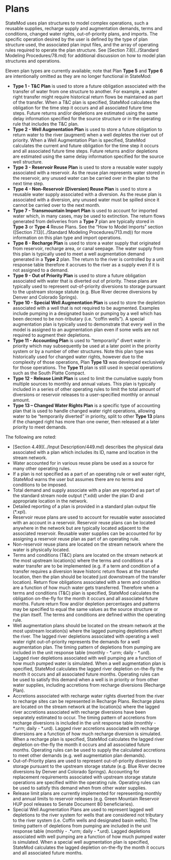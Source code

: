 # Plans #

StateMod uses plan structures to model complex operations, such a reusable supplies, recharge supply and augmentation demands, terms and 
conditions, changed water rights, out-of-priority plans, and imports.  The specific operation desired by the user is defined by the type 
of plan structure used, the associated plan input files, and the array of operating rules required to operate the plan structure. See 
[Section 7.8](../Standard Modeling Procedures/78.md) for additional discussion on how to model plan structures and operations.

Eleven plan types are currently available; note that Plan **Type 5** and **Type 6** are intentionally omitted as they are no longer functional in StateMod:

* **Type 1 - T&C Plan** is used to store a future obligation associated with the transfer of water from one structure to another.  For example, a water 
right transfer might require historical return flows be maintained as part of the transfer.  When a T&C plan is specified, StateMod calculates the 
obligation for the time step it occurs and all associated future time steps. Future returns and/or depletions are estimated using the same delay 
information specified for the source structure or in the operating rule that includes the T&C plan. 
* **Type 2 - Well Augmentation Plan** is used to store a future obligation to return water to the river (augment) when a well depletes the river out of 
priority. When a Well Augmentation Plan is specified, StateMod calculates the current and future obligation for the time step it occurs and all associated 
future time steps. Future returns and/or depletions are estimated using the same delay information specified for the source well structure.  
* **Type 3 - Reservoir Reuse Plan** is used to store a reusable water supply associated with a reservoir.  As the reuse plan represents water stored in the 
reservoir, any unused water can be carried over in the plan to the next time step.  
* **Type 4 - Non-Reservoir (Diversion) Reuse Plan** is used to store a reusable water supply associated with a diversion.  As the reuse plan is associated 
with a diversion, any unused water must be spilled since it cannot be carried over to the next month.
* **Type 7 - Transmountain Import Plan** is used to account for imported water which, in many cases, may be used to extinction.  The return flows generated 
from deliveries from a **Type 7** plan are typically stored in **Type 3** or **Type 4** Reuse Plans. See the “How to Model Imports” section 
([Section 7.13](../Standard Modeling Procedures/713.md)) for more information on this plan type and import operations.
* **Type 8 - Recharge Plan** is used to store a water supply that originated from reservoir, recharge area, or canal seepage.  The water supply from this plan 
is typically used to meet a well augmentation demand generated in a **Type 2** plan. The return to the river is controlled by a unit response table therefore 
it accrues to the river as a supply even if it is not assigned to a demand.  
* **Type 9 - Out of Priority Plan** is used to store a future obligation associated with water that is diverted out of priority.  These plans are typically 
used to represent out-of-priority diversions to storage pursuant to the upstream storage statute (e.g. Blue River decree diversions by Denver and Colorado 
Springs).
* **Type 10 - Special Well Augmentation Plan** is used to store the depletion associated with a well that is not required to be augmented.  Examples include 
pumping in a designated basin or pumping by a well which has been decreed to be non-tributary (i.e. “coffin wells”).  A special augmentation plan is typically 
used to demonstrate that every well in the model is assigned to an augmentation plan even if some wells are not required to augment their depletions.
* **Type 11 - Accounting Plan** is used to “temporarily” divert water in priority which may subsequently be used at a later point in the priority system or by 
a number of other structures.  Note this plan type was historically used for changed water rights, however due to the complexity of those operations, Plan 
**Type 13** was developed exclusively for those operations. The **Type 11** plan is still used in special operations such as the South Platte Compact.
* **Type 12 - Release Limit Plan** is used to limit the cumulative supply from multiple sources to monthly and annual values. This plan is typically included 
in a series of other operating rules to limit the total amount of diversions or reservoir releases to a user-specified monthly or annual amount.
* **Type 13 – Changed Water Rights Plan** is a specific type of accounting plan that is used to handle changed water right operations, allowing water to be 
“temporarily diverted” in priority, split to other **Type 13** plans if the changed right has more than one owner, then released at a later priority to meet 
demands.  

The following are noted:

* [Section 4.49](../Input Description/449.md) describes the physical data associated with a plan which includes its ID, name and location in the stream network.
* Water accounted for in various reuse plans be used as a source for many other operating rules. 
* If a plan is not specified as a part of an operating rule or well water right, StateMod warns the user but assumes there are no terms and conditions to be imposed.
* Total demand and supply associate with a plan are reported as part of the standard stream node output (\*.xdd) under the plan ID and appropriate location in the network.
* Detailed reporting of a plan is provided in a standard plan output file (\*.xpl).
* Reservoir reuse plans are used to account for reusable water associated with an account in a reservoir. Reservoir reuse plans can be located anywhere 
in the network but are typically located adjacent to the associated reservoir. Reusable water supplies can be accounted for by assigning a reservoir reuse 
plan as part of an operating rule.
* Non-reservoir reuse plans are located on the stream network where the water is physically located. 
* Terms and conditions (T&C) plans are located on the stream network at the most upstream location(s) where the terms and conditions of a water transfer 
are to be implemented (e.g. if a term and condition of a transfer requires a diversion leave historic return flows at the transfer location, then the plan 
should be located just downstream of the transfer location). Return flow obligations associated with a term and condition are a function of how much water 
gets transferred. Therefore when a terms and conditions (T&C) plan is specified, StateMod calculates the obligation on-the-fly for the month it occurs and 
all associated future months. Future return flow and/or depletion percentages and patterns may be specified to equal the same values as the source structure 
or the plan itself. The terms and conditions are defined within the operating rule.
* Well augmentation plans should be located on the stream network at the most upstream location(s) where the lagged pumping depletions affect the river. 
The lagged river depletions associated with operating a well water right out-of-priority represents the demands for a well augmentation plan. The timing pattern 
of depletions from pumping are included in the unit response table (monthly - \*.urm; daily - \*.urd). Lagged river depletions associated with well pumping are a 
function of how much pumped water is simulated. When a well augmentation plan is specified, StateMod calculates the lagged river depletion on-the-fly the month 
it occurs and all associated future months. Operating rules can be used to satisfy this demand when a well is in priority or from other water supplies, including 
accretions from recharge diversions (Recharge Plan).
* Accretions associated with recharge water rights diverted from the river to recharge sites can be represented in Recharge Plans. Recharge plans are located 
on the stream network at the location(s) where the lagged river accretions associated with recharge diversions have been separately estimated to occur. The timing 
pattern of accretions from recharge diversions is included in the unit response table (monthly - \*.urm; daily - \*.urd). Lagged river accretions associated with 
recharge diversions are a function of how much recharge diversion is simulated. When a recharge plan is specified, StateMod calculates the lagged river depletion 
on-the-fly the month it occurs and all associated future months. Operating rules can be used to supply the calculated accretions to meet other demands (e.g. well 
augmentation plan demands).
* Out-of-Priority plans are used to represent out-of-priority diversions to storage pursuant to the upstream storage statute (e.g. Blue River decree diversions 
by Denver and Colorado Springs). Accounting for replacement requirements associated with upstream storage statute operations are specified within the operating 
rule. Operating rules can be used to satisfy this demand when from other water supplies.
* Release limit plans are currently implemented for representing monthly and annual limits to reservoir releases (e.g. Green Mountain Reservoir HUP pool releases 
to Senate Document 80 beneficiaries).
* Special Well Augmentation Plans are used to represent lagged well depletions to the river system for wells that are considered not tributary to the river system 
(i.e. Coffin wells and designated basin wells). The timing pattern of depletions from pumping are included in the unit response table (monthly - \.*urm; daily - \*.urd). 
Lagged depletions associated with well pumping are a function of how much pumped water is simulated. When a special well augmentation plan is specified, StateMod 
calculates the lagged depletion on-the-fly the month it occurs and all associated future months. 
